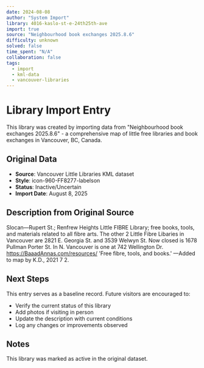 ```yaml
---
date: 2024-08-08
author: "System Import"
library: 4016-kaslo-st-e-24th25th-ave
import: true
source: "Neighbourhood book exchanges 2025.8.6"
difficulty: unknown
solved: false
time_spent: "N/A"
collaboration: false
tags:
  - import
  - kml-data
  - vancouver-libraries
---
```


# Library Import Entry

This library was created by importing data from "Neighbourhood book exchanges 2025.8.6" - a comprehensive map of little free libraries and book exchanges in Vancouver, BC, Canada.

## Original Data

- **Source**: Vancouver Little Libraries KML dataset
- **Style**: icon-960-FF8277-labelson
- **Status**: Inactive/Uncertain
- **Import Date**: August 8, 2025

## Description from Original Source

Slocan—Rupert St.;
Renfrew Heights Little FIBRE Library; free books, tools, and materials related to all fibre arts.
The other 2 Little Fibre Libaries in Vancouver are 2821 E. Georgia St. and 3539 Welwyn St.
Now closed is 1678 Pullman Porter St.
In N. Vancouver is one at 742 Wellington Dr.
https://BaaadAnnas.com/resources/
'Free fibre, tools, and books.'
—Added to map by K.D., 2021 7 2.  



## Next Steps

This entry serves as a baseline record. Future visitors are encouraged to:
- Verify the current status of this library
- Add photos if visiting in person
- Update the description with current conditions
- Log any changes or improvements observed

## Notes

This library was marked as active in the original dataset.
